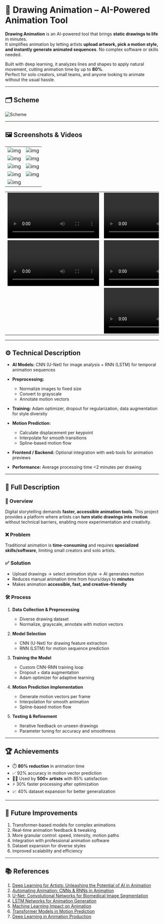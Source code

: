 # 🎨 Drawing Animation – AI-Powered Animation Tool

**Drawing Animation** is an AI-powered tool that brings **static drawings to life** in minutes.  
It simplifies animation by letting artists **upload artwork, pick a motion style, and instantly generate animated sequences**. No complex software or skills needed.

Built with deep learning, it analyzes lines and shapes to apply natural movement, cutting animation time by up to **80%**.  
Perfect for solo creators, small teams, and anyone looking to animate without the usual hassle.

---

## 🗂 Scheme

<img src="./img/img-9.png" alt="Scheme" />

---

## 🖼️ Screenshots & Videos

<table>
    <tbody>
        <tr>
            <td>
                <img src="./img/img-4.png" alt="img" />
            </td>
            <td>
                <img src="./img/img-5.png" alt="img" />
            </td>
        </tr>
        <tr>
            <td>
                <img src="./img/img-6.png" alt="img" />
            </td>
            <td>
                <img src="./img/img-7.png" alt="img" />
            </td>
        </tr>
        <tr>
            <td>
                <img src="./img/img-8.png" alt="img" />
            </td>
            <td>
                <img src="./img/img-1.jpg" alt="img" />
            </td>
        </tr>
        <tr>
            <td>
                <img src="./img/img-1.jpg" alt="img" />
            </td>
            <td>
                <img src="./img/img-2.png" alt="img" />
            </td>
        </tr>
        <tr>
            <td>
                <img src="./img/img-3.png" alt="img" />
            </td>
        </tr>
    </tbody>
</table>

<table>
    <tbody>
        <tr>
            <td width="33.33%">
                <video src="https://github.com/user-attachments/assets/b38f1570-e3fd-4f5f-8c3c-56977809b0d5" controls preload>
                    Your browser does not support the video tag.
                </video>
            </td>
            <td width="33.33%">
                <video src="https://github.com/user-attachments/assets/04a9ff7c-17a1-4820-8563-5b56aa427160" controls preload>
                    Your browser does not support the video tag.
                </video>
            </td>
            <td width="33.33%">
                <video src="https://github.com/user-attachments/assets/e1c2c369-e39e-4756-a9d4-dfbecf1ef929" controls preload>
                    Your browser does not support the video tag.
                </video>
            </td>
        </tr>
        <tr>
            <td width="33.33%">
                <video src="https://github.com/user-attachments/assets/36959994-6eb5-4516-be79-ea79ef20ac4b" controls preload>
                    Your browser does not support the video tag.
                </video>
            </td>
            <td width="33.33%">
                <video src="https://github.com/user-attachments/assets/e5c58be4-ff00-4f1c-b1c1-659f0d9af6f4" controls preload>
                    Your browser does not support the video tag.
                </video>
            </td>
            <td width="33.33%">
                <video src="https://github.com/user-attachments/assets/86305319-dcdd-41ce-bcf1-13e848a5c9c7" controls preload>
                    Your browser does not support the video tag.
                </video>
            </td>
        </tr>
        <tr>
            <td width="33.33%"></td>
            <td width="33.33%">
                <video src="https://github.com/user-attachments/assets/a2a68544-8f20-46b2-a2c6-d5739d1d016d" controls preload>
                    Your browser does not support the video tag.
                </video>
            </td>
            <td width="33.33%"></td>
        </tr>
    </tbody>
</table>

---

## ⚙️ Technical Description

- **AI Models:** CNN (U-Net) for image analysis + RNN (LSTM) for temporal animation sequences
- **Preprocessing:**
    - Normalize images to fixed size
    - Convert to grayscale
    - Annotate motion vectors
- **Training:** Adam optimizer, dropout for regularization, data augmentation for style diversity
- **Motion Prediction:**
    - Calculate displacement per keypoint
    - Interpolate for smooth transitions
    - Spline-based motion flow

- **Frontend / Backend:** Optional integration with web tools for animation previews
- **Performance:** Average processing time <2 minutes per drawing

---

## 📝 Full Description

### 🔹 Overview
Digital storytelling demands **faster, accessible animation tools**. This project provides a platform where artists can **turn static drawings into motion** without technical barriers, enabling more experimentation and creativity.

### ❌ Problem
Traditional animation is **time-consuming** and requires **specialized skills/software**, limiting small creators and solo artists.

### ✅ Solution
- Upload drawings → select animation style → AI generates motion
- Reduces manual animation time from hours/days to **minutes**
- Makes animation **accessible, fast, and creative-friendly**

### 🛠️ Process
1. **Data Collection & Preprocessing**
    - Diverse drawing dataset
    - Normalize, grayscale, annotate with motion vectors

2. **Model Selection**
    - CNN (U-Net) for drawing feature extraction
    - RNN (LSTM) for motion sequence prediction

3. **Training the Model**
    - Custom CNN-RNN training loop
    - Dropout + data augmentation
    - Adam optimizer for adaptive learning

4. **Motion Prediction Implementation**
    - Generate motion vectors per frame
    - Interpolation for smooth animation
    - Spline-based motion flow

5. **Testing & Refinement**
    - Iterative feedback on unseen drawings
    - Parameter tuning for accuracy and smoothness

---

## 🏆 Achievements
- ⏱️ **80% reduction** in animation time
- ✅ 92% accuracy in motion vector prediction
- 👩‍🎨 Used by **500+ artists** with 85% satisfaction
- ⚡ 30% faster processing after optimization
- 📈 40% dataset expansion for better generalization

---

## 🔮 Future Improvements
1. Transformer-based models for complex animations
2. Real-time animation feedback & tweaking
3. More granular control: speed, intensity, motion paths
4. Integration with professional animation software
5. Dataset expansion for diverse styles
6. Improved scalability and efficiency

---

## 📚 References
1. [Deep Learning for Artists: Unleashing the Potential of AI in Animation](https://example.com)
2. [Automating Animation: CNNs & RNNs in Animation](https://example.com)
3. [U-Net: Convolutional Networks for Biomedical Image Segmentation](https://example.com)
4. [LSTM Networks for Animation Generation](https://example.com)
5. [Machine Learning Impact on Animation](https://example.com)
6. [Transformer Models in Motion Prediction](https://example.com)
7. [Deep Learning in Animation Production](https://example.com)


